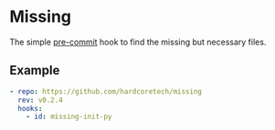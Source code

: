 # Missing #
The simple [pre-commit][0] hook to find the missing but necessary files.

## Example ##
```yaml
- repo: https://github.com/hardcoretech/missing
  rev: v0.2.4
  hooks:
    - id: missing-init-py
```

[0]: https://pre-commit.com/
